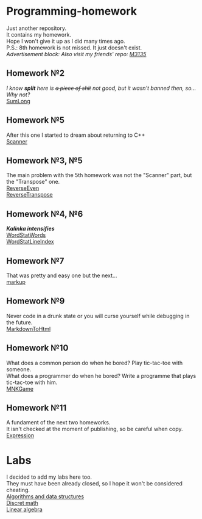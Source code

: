 # Programming-homework

Just another repository.<br>
It contains my homework.<br>
Hope I won't give it up as I did many times ago.<br>
P.S.: 8th homework is not missed. It just doesn't exist.<br>
<i>Advertisement block: Also visit my friends' repo: [M3135](https://github.com/y19m3135/Zhava)</i>

## Homework №2
<i>I know <strong>split</strong> here is <s>a piece of shit</s> not good, but it wasn't banned then, so...<br>
Why not?</i><br>
[SumLong](java/Homework2/SumLong.java)

## Homework №5
After this one I started to dream about returning to C++<br>
[Scanner](java/Homework5/Scanner.java)

## Homework №3, №5
The main problem with the 5th homework was not the "Scanner" part, but the "Transpose" one.<br>
[ReverseEven](java/Homework3+5/ReverseEven.java)<br>
[ReverseTranspose](java/Homework3+5/ReverseTranspose.java)

## Homework №4, №6
<strong><i>Kalinka intensifies</i></strong><br>
[WordStatWords](java/Homework4+6/WordStatWords.java)<br>
[WordStatLineIndex](java/Homework4+6/WordStatLineIndex.java)

## Homework №7
That was pretty and easy one but the next...<br>
[markup](java/Homework7/markup)

## Homework №9
Never code in a drunk state or you will curse yourself while debugging in the future.<br>
[MarkdownToHtml](java/Homework9/Md2Html.java)

## Homework №10
What does a common person do when he bored? Play tic-tac-toe with someone.<br>
What does a programmer do when he bored? Write a programme that plays tic-tac-toe with him.<br>
[MNKGame](java/Homework10/MNKGame)

## Homework №11
A fundament of the next two homeworks.<br> 
It isn't checked at the moment of publishing, so be careful when copy.<br>
[Expression](java/Homework11/expression)
# Labs
I decided to add my labs here too.<br>
They must have been already closed, so I hope it won't be considered cheating.<br>
[Algorithms and data structures](labs/AlgoLabs)<br>
[Discret math](labs/DMLabs)<br>
[Linear algebra](labs/LinAlLabs)
